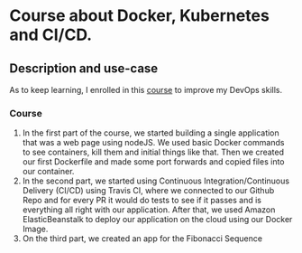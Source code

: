 # Course about Docker, Kubernetes and CI/CD.

## Description and use-case

As to keep learning, I enrolled in this [course](https://www.udemy.com/course/docker-and-kubernetes-the-complete-guide/) to improve my DevOps skills.


### Course

1. In the first part of the course, we started building a single application that was a web page using nodeJS. We used basic Docker commands to see containers, kill them and initial things like that. Then we created our first Dockerfile and made some port forwards and copied files into our container.
2. In the second part, we started using Continuous Integration/Continuous Delivery (CI/CD) using Travis CI, where we connected to our Github Repo and for every PR it would do tests to see if it passes and is everything all right with our application. After that, we used Amazon ElasticBeanstalk to deploy our application on the cloud using our Docker Image.
3. On the third part, we created an app for the Fibonacci Sequence 